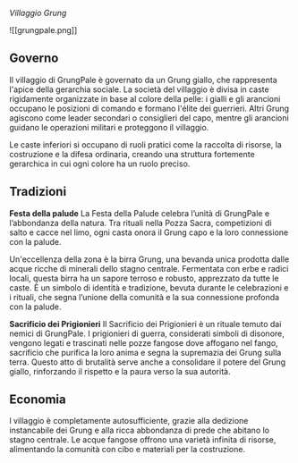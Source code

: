 *Villaggio Grung*

![[grungpale.png]]
## Governo

Il villaggio di GrungPale è governato da un Grung giallo, che rappresenta l'apice della gerarchia sociale. La società del villaggio è divisa in caste rigidamente organizzate in base al colore della pelle: i gialli e gli arancioni occupano le posizioni di comando e formano l'élite dei guerrieri. Altri Grung agiscono come leader secondari o consiglieri del capo, mentre gli arancioni guidano le operazioni militari e proteggono il villaggio.

Le caste inferiori si occupano di ruoli pratici come la raccolta di risorse, la costruzione e la difesa ordinaria, creando una struttura fortemente gerarchica in cui ogni colore ha un ruolo preciso.

## Tradizioni

**Festa della palude**
La Festa della Palude celebra l’unità di GrungPale e l’abbondanza della natura. Tra rituali nella Pozza Sacra, competizioni di salto e cacce nel limo, ogni casta onora il Grung capo e la loro connessione con la palude.

Un'eccellenza della zona è la birra Grung, una bevanda unica prodotta dalle acque ricche di minerali dello stagno centrale. Fermentata con erbe e radici locali, questa birra ha un sapore terroso e robusto, apprezzato da tutte le caste. È un simbolo di identità e tradizione, bevuta durante le celebrazioni e i rituali, che segna l’unione della comunità e la sua connessione profonda con la palude.

**Sacrificio dei Prigionieri**
Il Sacrificio dei Prigionieri è un rituale temuto dai nemici di GrungPale. I prigionieri di guerra, considerati simboli di disonore, vengono legati e trascinati nelle pozze fangose dove affogano nel fango, sacrificio che purifica la loro anima e segna la supremazia dei Grung sulla terra. Questo atto di brutalità serve anche a consolidare il potere del Grung giallo, rinforzando il rispetto e la paura verso la sua autorità.

## Economia

l villaggio è completamente autosufficiente, grazie alla dedizione instancabile dei Grung e alla ricca abbondanza di prede che abitano lo stagno centrale. Le acque fangose offrono una varietà infinita di risorse, alimentando la comunità con cibo e materiali per la costruzione.


